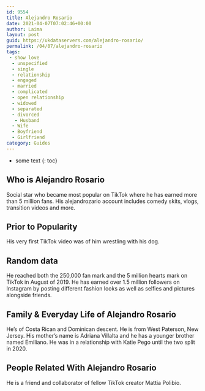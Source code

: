 ```yaml
---
id: 9554
title: Alejandro Rosario
date: 2021-04-07T07:02:46+00:00
author: Laima
layout: post
guid: https://ukdataservers.com/alejandro-rosario/
permalink: /04/07/alejandro-rosario
tags:
 - show love
  - unspecified
  - single
  - relationship
  - engaged
  - married
  - complicated
  - open relationship
  - widowed
  - separated
  - divorced
   - Husband
  - Wife
  - Boyfriend
  - Girlfriend
category: Guides
---
```


* some text
{: toc}


## Who is Alejandro Rosario
                  
                  
                  
Social star who became most popular on TikTok where he has earned more than 5 million fans. His alejandrozario account includes comedy skits, vlogs, transition videos and more. 
                  
              
            
              
            
                
                
                
## Prior to Popularity
                  
                  
                  
His very first TikTok video was of him wrestling with his dog.
                  
              
            
              
            
                
                
                
## Random data
                  
                  
                  
He reached both the 250,000 fan mark and the 5 million hearts mark on TikTok in August of 2019. He has earned over 1.5 million followers on Instagram by posting different fashion looks as well as selfies and pictures alongside friends. 
                  
              
            
              
            
                
                
                
## Family & Everyday Life of Alejandro Rosario
                  
                  
                  
He&#8217;s of Costa Rican and Dominican descent. He is from West Paterson, New Jersey. His mother&#8217;s name is Adriana Villalta and he has a younger brother named Emiliano. He was in a relationship with Katie Pego until the two split in 2020.
                  
              
            
              
            
                
                
                
## People Related With Alejandro Rosario
                  
                  
                  
He is a friend and collaborator of fellow TikTok creator Mattia Polibio.
                  
              
            
              
            
                
              
            
              
              
            
            
              
            
          
          
          
